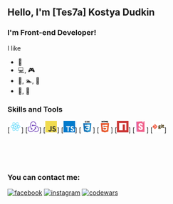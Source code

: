 ## Hello, I'm [Tes7a] Kostya Dudkin

### I'm Front-end Developer!

I like
-  🚗
-  💻, 🎮
- 🏃, 🏊, 🏀
- 🎼, 🎤

### Skills and Tools

[<img algin="left" alt="React" width="26px" src="https://raw.githubusercontent.com/github/explore/80688e429a7d4ef2fca1e82350fe8e3517d3494d/topics/react/react.png"/>]
[<img algin="left" alt="Redux" width="26px" src="https://raw.githubusercontent.com/github/explore/80688e429a7d4ef2fca1e82350fe8e3517d3494d/topics/redux/redux.png"/>]
[<img algin="left" alt="JS" width="26px" src="https://raw.githubusercontent.com/github/explore/80688e429a7d4ef2fca1e82350fe8e3517d3494d/topics/javascript/javascript.png"/>]
[<img algin="left" alt="TS" width="26px" src="https://raw.githubusercontent.com/github/explore/80688e429a7d4ef2fca1e82350fe8e3517d3494d/topics/typescript/typescript.png"/>]
[<img algin="left" alt="CSS" width="26px" src="https://raw.githubusercontent.com/github/explore/80688e429a7d4ef2fca1e82350fe8e3517d3494d/topics/css/css.png"/>]
[<img algin="left" alt="HTML5" width="26px" src="https://raw.githubusercontent.com/github/explore/80688e429a7d4ef2fca1e82350fe8e3517d3494d/topics/html/html.png"/>]
[<img algin="left" alt="NPM" width="26px" src="https://raw.githubusercontent.com/github/explore/80688e429a7d4ef2fca1e82350fe8e3517d3494d/topics/npm/npm.png"/>]
[<img algin="left" alt="Storybook" width="26px" src="https://raw.githubusercontent.com/github/explore/80688e429a7d4ef2fca1e82350fe8e3517d3494d/topics/storybook/storybook.png"/>]
[<img algin="left" alt="Git" width="26px" src="https://raw.githubusercontent.com/github/explore/80688e429a7d4ef2fca1e82350fe8e3517d3494d/topics/git/git.png"/>]

<br />
<br />
<br />

### You can contact me: 

[<img algin="left" alt="facebook" width="50px" src="https://static.xx.fbcdn.net/rsrc.php/y8/r/dF5SId3UHWd.svg"/>][facebook]
[<img algin="left" alt="instagram" width="50px" src="https://www.instagram.com/static/images/web/mobile_nav_type_logo.png/735145cfe0a4.png"/>][instagram]
[<img algin="left" alt="codewars" width="250px" src="https://www.codewars.com/users/Tes7a/badges/large"/>][codewars]


[facebook]: https://www.facebook.com/profile.php?id=100017441050025
[instagram]: https://www.instagram.com/tes7a/
[codewars]: https://www.codewars.com/users/Tes7a